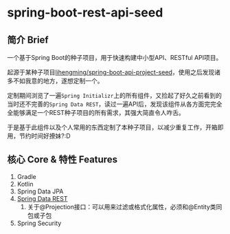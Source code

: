 # spring-boot-rest-api-seed

## 简介 Brief

一个基于Spring Boot的种子项目，用于快速构建中小型API、RESTful API项目。

起源于某种子项目[lihengming/spring-boot-api-project-seed](https://github.com/lihengming/spring-boot-api-project-seed)，使用之后发现诸多不如我意的地方，遂想定制一个。

定制期间浏览了一遍`Spring Initializr`上的所有组件，又捡起了好久之前看到的当时还不完善的`Spring Data REST`，读过一遍API后，发现该组件从各方面完完全全能够满足一个REST种子项目的所有需求，其强大简直令人咋舌。

于是基于此组件以及个人常用的东西定制了本种子项目，以减少重复工作，开箱即用，节约时间好撩妹?:D

## 核心 Core & 特性 Features

1. Gradle
1. Kotlin
1. Spring Data JPA
1. [Spring Data REST](https://docs.spring.io/spring-data/rest/docs/current/reference/html/)
    1. 关于@Projection接口：可以用来过滤或格式化属性，必须和@Entity类同包或子包
1. Spring Security

<!-- ## 致谢 Reference -->

